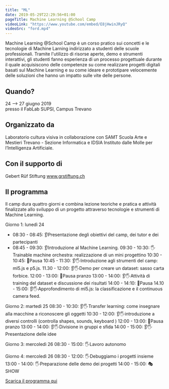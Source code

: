 ```yaml
---
title: "ML"
date: 2019-05-29T22:29:56+01:00
pageTitle: Machine Learning @School Camp
videoLink: "https://www.youtube.com/embed/E8jHwinJRyQ"
videoSrc: "ford.mp4"
---
```


Machine Learning @School Camp è un corso pratico sui concetti e le tecnologie di Machine Larning indirizzato a studenti delle scuole professionali. Tramite l'utilizzo di risorse aperte, demo e strumenti interattivi, gli studenti fanno esperienza di un processo progettuale durante il quale acquisiscono delle competenze su come realizzare progetti digitali basati sul Machine Learning e su come ideare e prototipare velocemente delle soluzioni che hanno un impatto sulle vite delle persone.

## Quando?
24 ⟶ 27 giugno 2019 <br>
presso il FabLab SUPSI, Campus Trevano

## Organizzato da
Laboratorio cultura visiva in collaborazione con SAMT Scuola Arte e Mestieri Trevano - Sezione Informatica e IDSIA Instituto dalle Molle per l’Intelligenza Artificiale.

## Con il supporto di
Gebert Rüf Stiftung
www.grstiftung.ch

## Il programma
Il camp dura quattro giorni e combina lezione teoriche e pratica e attività finalizzate allo sviluppo di un progetto attraverso tecnologie e strumenti di Machine Learning.

Giorno 1: lunedì 24 
- 08:30 - 08:45: 👂Presentazione degli obiettivi del camp, dei tutor e dei partecipanti
- 08:45 - 09:30: 👂Introduzione al Machine Learning.
09:30 - 10:30: 🖐️Trainable machine orchestra: realizzazione di un mini progettino
10:30 - 10:45: 🍕Pausa
10:45 - 11:30: 👂🖐️Introduzione agli strumenti del camp: ml5.js e p5.js. 
11.30 - 12:00: 👂🖐️Demo per creare un dataset: sasso carta forbice.
12:00 - 13:00: 🍕Pausa pranzo
13:00 - 14:00: 👂🖐️Attività di  training del dataset e discussione dei risultati 
14:00 - 14:10: 🍕Pausa
14.10 - 15:00: 👂🖐️Approfondimento di ml5.js: la classificazione e il continuous camera feed.

Giorno 2: martedì 25 
08:30 - 10:30: 👂🖐️Transfer learning: come insegnare alla macchine a riconoscere gli oggetti
10:30 - 12:00:  👂🖐️introduzione a diversi controlli (controlla shapes, sounds, keyboard )
12:00 - 13:00: 🍕Pausa pranzo
13:00 - 14:00:  👂🖐️Divisione in gruppi e sfida 
14:00 - 15:00:  👂🖐️Presentazione delle idee

Giorno 3: mercoledì 26
08:30 - 15:00: 🖐️Lavoro autonomo 

Giorno 4: mercoledì 26
08:30 - 12:00: 🖐️Debuggiamo i progetti insieme
13:00 - 14:00: 🖐️Preparazione delle demo dei progetti
14:00 - 15:00:  🎭SHOW

<!-- ☁️⬇️ -->
<!-- se vuoi la nuvoletta nel link copia questo html snippet
e cambia href (link) e contenuto -->
<a class="cloud" href="files/mockup.pdf">Scarica il programma qui</a>

